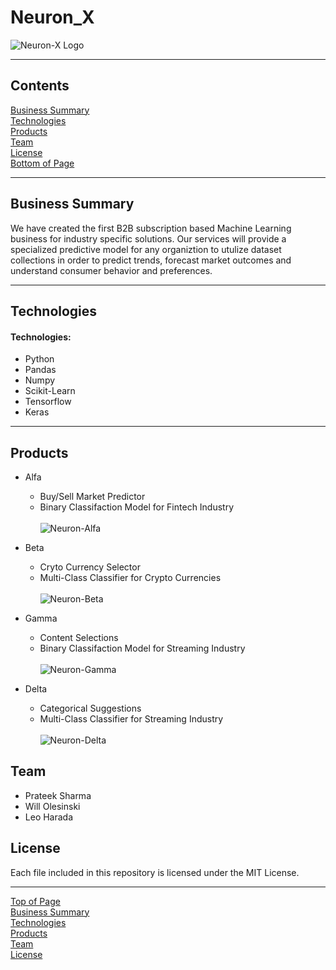 # Neuron_X
![Neuron-X Logo](https://user-images.githubusercontent.com/86034323/137804321-338757b1-505e-488e-a1b0-43e4c0509b3b.jpg)


***
## <a id="Contents">Contents</a>
[Business Summary](#Business-Summary)<br>
[Technologies](#Technologies)<br>
[Products](#Products)<br>
[Team](#Team)<br>
[License](#License)<br>
[Bottom of Page](#Bottom-of-Page)<br>
<a id="Top-of-Page"></a>

***
## <a id="Business-Summary">Business Summary</a>
We have created the first B2B subscription based Machine Learning business for industry specific solutions. Our services will provide a specialized predictive model for any organiztion to utulize dataset collections in order to predict trends, forecast market outcomes and understand consumer behavior and preferences. <br>

***
## <a id="Technologies">Technologies</a>
#### Technologies:
* Python
* Pandas
* Numpy
* Scikit-Learn
* Tensorflow
* Keras

***


## <a id="Prodcuts">Products</a>
* Alfa 
    - Buy/Sell Market Predictor
    - Binary Classifaction Model for Fintech Industry
<br></br>
![Neuron-Alfa](https://user-images.githubusercontent.com/86034323/137696038-3451657d-1e42-4802-bdd6-b886ba676e42.jpg)

 
* Beta
    - Cryto Currency Selector
    - Multi-Class Classifier for Crypto Currencies
<br></br>
![Neuron-Beta](https://user-images.githubusercontent.com/86034323/137696092-3bc17e9b-301e-46ff-8d51-2e15bfd78b7b.jpg)


* Gamma
    - Content Selections
    - Binary Classifaction Model for Streaming Industry 
<br></br>
![Neuron-Gamma](https://user-images.githubusercontent.com/86034323/137696135-db989214-dfd0-4726-ad60-4f9149fbd30a.jpg)


* Delta
    - Categorical Suggestions
    - Multi-Class Classifier for Streaming Industry 
<br></br>
![Neuron-Delta](https://user-images.githubusercontent.com/86034323/137696166-600fc96e-7753-44ad-8457-99fa0676885f.jpg)


## <a id="Team">Team</a>
 - <a>Prateek Sharma</a>
 - <a>Will Olesinski</a>
 - <a>Leo Harada</a>

## <a id="License">License</a>
Each file included in this repository is licensed under the <a title="LICENSE">MIT License.</a>

***
[Top of Page](#Top-of-Page)<br>
[Business Summary](#Business-Summary)<br>
[Technologies](#Technologies)<br>
[Products](#Products)<br>
[Team](#Team)<br>
[License](#License)<br>
<a id="Bottom-of-Page"></a>
